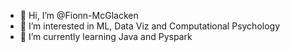 - 👋 Hi, I’m @Fionn-McGlacken
- 👀 I’m interested in ML, Data Viz and Computational Psychology
- 🌱 I’m currently learning Java and Pyspark

<!---
Fionn-McGlacken/Fionn-McGlacken is a ✨ special ✨ repository because its `README.md` (this file) appears on your GitHub profile.
You can click the Preview link to take a look at your changes.
--->
